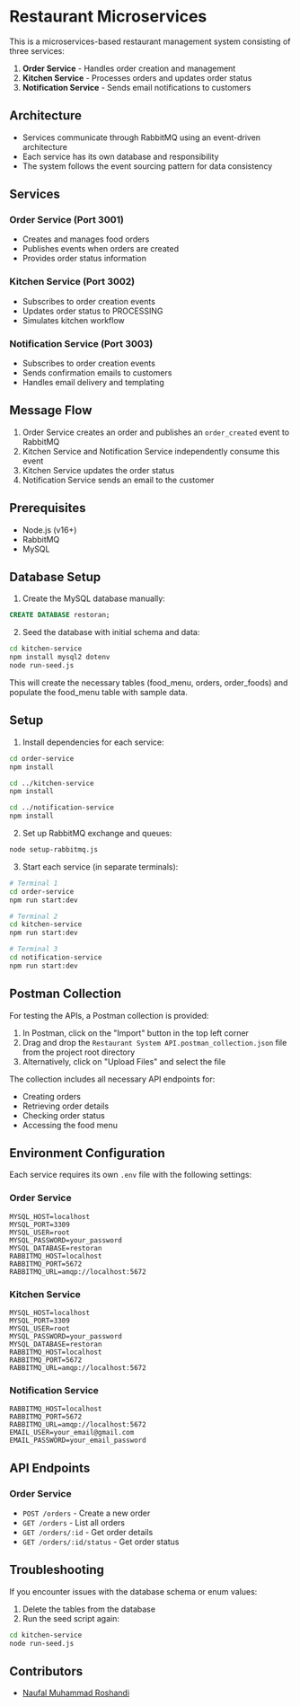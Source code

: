 # Restaurant Microservices

This is a microservices-based restaurant management system consisting of three services:

1. **Order Service** - Handles order creation and management
2. **Kitchen Service** - Processes orders and updates order status
3. **Notification Service** - Sends email notifications to customers

## Architecture

- Services communicate through RabbitMQ using an event-driven architecture
- Each service has its own database and responsibility
- The system follows the event sourcing pattern for data consistency

## Services

### Order Service (Port 3001)
- Creates and manages food orders
- Publishes events when orders are created
- Provides order status information

### Kitchen Service (Port 3002)
- Subscribes to order creation events
- Updates order status to PROCESSING
- Simulates kitchen workflow

### Notification Service (Port 3003)
- Subscribes to order creation events
- Sends confirmation emails to customers
- Handles email delivery and templating

## Message Flow

1. Order Service creates an order and publishes an `order_created` event to RabbitMQ
2. Kitchen Service and Notification Service independently consume this event
3. Kitchen Service updates the order status
4. Notification Service sends an email to the customer

## Prerequisites

- Node.js (v16+)
- RabbitMQ
- MySQL

## Database Setup

1. Create the MySQL database manually:
```sql
CREATE DATABASE restoran;
```

2. Seed the database with initial schema and data:
```bash
cd kitchen-service
npm install mysql2 dotenv
node run-seed.js
```

This will create the necessary tables (food_menu, orders, order_foods) and populate the food_menu table with sample data.

## Setup

1. Install dependencies for each service:
```bash
cd order-service
npm install

cd ../kitchen-service
npm install

cd ../notification-service
npm install
```

2. Set up RabbitMQ exchange and queues:
```bash
node setup-rabbitmq.js
```

3. Start each service (in separate terminals):
```bash
# Terminal 1
cd order-service
npm run start:dev

# Terminal 2
cd kitchen-service
npm run start:dev

# Terminal 3
cd notification-service
npm run start:dev
```

## Postman Collection

For testing the APIs, a Postman collection is provided:

1. In Postman, click on the "Import" button in the top left corner
2. Drag and drop the `Restaurant System API.postman_collection.json` file from the project root directory
3. Alternatively, click on "Upload Files" and select the file

The collection includes all necessary API endpoints for:
- Creating orders
- Retrieving order details
- Checking order status
- Accessing the food menu

## Environment Configuration

Each service requires its own `.env` file with the following settings:

### Order Service
```
MYSQL_HOST=localhost
MYSQL_PORT=3309
MYSQL_USER=root
MYSQL_PASSWORD=your_password
MYSQL_DATABASE=restoran
RABBITMQ_HOST=localhost
RABBITMQ_PORT=5672
RABBITMQ_URL=amqp://localhost:5672
```

### Kitchen Service
```
MYSQL_HOST=localhost
MYSQL_PORT=3309
MYSQL_USER=root
MYSQL_PASSWORD=your_password
MYSQL_DATABASE=restoran
RABBITMQ_HOST=localhost
RABBITMQ_PORT=5672
RABBITMQ_URL=amqp://localhost:5672
```

### Notification Service
```
RABBITMQ_HOST=localhost
RABBITMQ_PORT=5672
RABBITMQ_URL=amqp://localhost:5672
EMAIL_USER=your_email@gmail.com
EMAIL_PASSWORD=your_email_password
```

## API Endpoints

### Order Service
- `POST /orders` - Create a new order
- `GET /orders` - List all orders
- `GET /orders/:id` - Get order details
- `GET /orders/:id/status` - Get order status

## Troubleshooting

If you encounter issues with the database schema or enum values:

1. Delete the tables from the database
2. Run the seed script again:
```bash
cd kitchen-service
node run-seed.js
```

## Contributors

- [Naufal Muhammad Roshandi](https://github.com/obeman) 